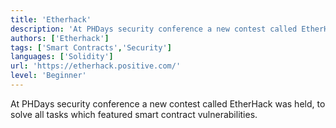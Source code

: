 ```yaml
---
title: 'Etherhack'
description: 'At PHDays security conference a new contest called EtherHack was held, to solve all tasks which featured smart contract vulnerabilities.'
authors: ['Etherhack']
tags: ['Smart Contracts','Security']
languages: ['Solidity']
url: 'https://etherhack.positive.com/'
level: 'Beginner'
---
```


At PHDays security conference a new contest called EtherHack was held, to solve all tasks which featured smart contract vulnerabilities.